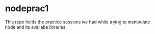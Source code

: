 # nodeprac1

This repo holds the practice sessions ive had while trying to manipulate node and its availabe libraries

